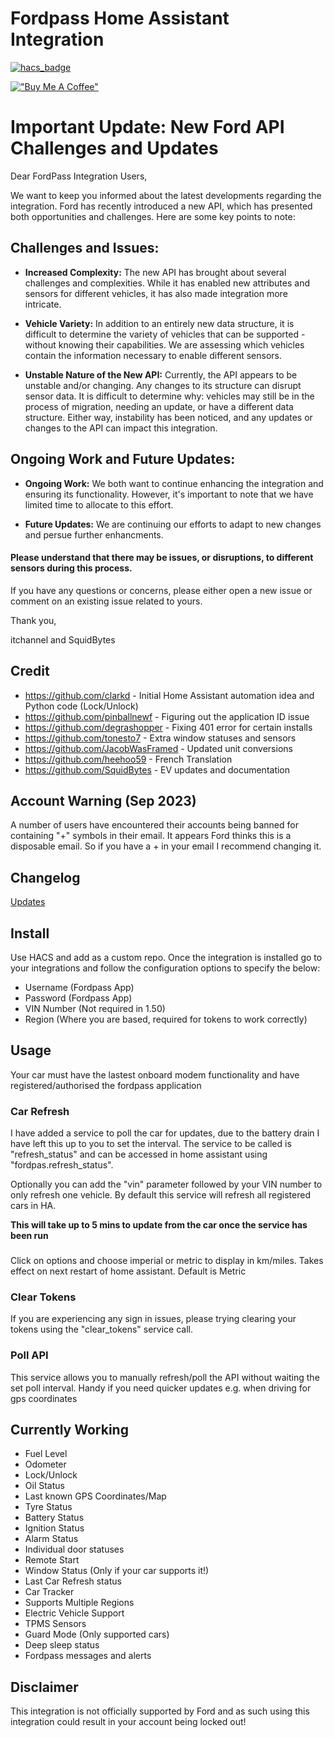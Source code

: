 # Fordpass Home Assistant Integration

[![hacs_badge](https://img.shields.io/badge/HACS-Default-orange.svg?style=for-the-badge)](https://github.com/custom-components/hacs)

[!["Buy Me A Coffee"](https://www.buymeacoffee.com/assets/img/custom_images/orange_img.png)](https://www.buymeacoffee.com/itchannel)

# Important Update: New Ford API Challenges and Updates

Dear FordPass Integration Users,

We want to keep you informed about the latest developments regarding the integration. Ford has recently introduced a new API, which has presented both opportunities and challenges. Here are some key points to note:

## Challenges and Issues:

- **Increased Complexity:** The new API has brought about several challenges and complexities. While it has enabled new attributes and sensors for different vehicles, it has also made integration more intricate.

- **Vehicle Variety:** In addition to an entirely new data structure, it is difficult to determine the variety of vehicles that can be supported - without knowing their capabilities. We are assessing which vehicles contain the information necessary to enable different sensors.

- **Unstable Nature of the New API:** Currently, the API appears to be unstable and/or changing. Any changes to its structure can disrupt sensor data. It is difficult to determine why: vehicles may still be in the process of migration, needing an update, or have a different data structure. Either way, instability has been noticed, and any updates or changes to the API can impact this integration.

## Ongoing Work and Future Updates:

- **Ongoing Work:** We both want to continue enhancing the integration and ensuring its functionality. However, it's important to note that we have limited time to allocate to this effort.

- **Future Updates:** We are continuing our efforts to adapt to new changes and persue further enhancments.


#### Please understand that there may be issues, or disruptions, to different sensors during this process.

If you have any questions or concerns, please either open a new issue or comment on an existing issue related to yours.

Thank you,

itchannel and SquidBytes

## Credit 
- https://github.com/clarkd - Initial Home Assistant automation idea and Python code (Lock/Unlock)
- https://github.com/pinballnewf - Figuring out the application ID issue
- https://github.com/degrashopper - Fixing 401 error for certain installs
- https://github.com/tonesto7 - Extra window statuses and sensors
- https://github.com/JacobWasFramed - Updated unit conversions
- https://github.com/heehoo59 - French Translation
- https://github.com/SquidBytes - EV updates and documentation

## Account Warning (Sep 2023)
A number of users have encountered their accounts being banned for containing "+" symbols in their email. It appears Ford thinks this is a disposable email. So if you have a + in your email I recommend changing it.

## **Changelog**
[Updates](info.md)

## Install
Use HACS and add as a custom repo. Once the integration is installed go to your integrations and follow the configuration options to specify the below:
- Username (Fordpass App)
- Password (Fordpass App)
- VIN Number (Not required in 1.50)
- Region (Where you are based, required for tokens to work correctly)

## Usage
Your car must have the lastest onboard modem functionality and have registered/authorised the fordpass application

### Car Refresh
I have added a service to poll the car for updates, due to the battery drain I have left this up to you to set the interval. The service to be called is "refresh_status" and can be accessed in home assistant using "fordpas.refresh_status". 

Optionally you can add the "vin" parameter followed by your VIN number to only refresh one vehicle. By default this service will refresh all registered cars in HA.

**This will take up to 5 mins to update from the car once the service has been run**
###
Click on options and choose imperial or metric to display in km/miles. Takes effect on next restart of home assistant. Default is Metric

### Clear Tokens
If you are experiencing any sign in issues, please trying clearing your tokens using the "clear_tokens" service call.

### Poll API
This service allows you to manually refresh/poll the API without waiting the set poll interval. Handy if you need quicker updates e.g. when driving for gps coordinates


## Currently Working

- Fuel Level
- Odometer
- Lock/Unlock
- Oil Status
- Last known GPS Coordinates/Map
- Tyre Status
- Battery Status
- Ignition Status
- Alarm Status
- Individual door statuses
- Remote Start
- Window Status (Only if your car supports it!)
- Last Car Refresh status
- Car Tracker
- Supports Multiple Regions
- Electric Vehicle Support
- TPMS Sensors
- Guard Mode (Only supported cars)
- Deep sleep status
- Fordpass messages and alerts



## Disclaimer

This integration is not officially supported by Ford and as such using this integration could result in your account being locked out!